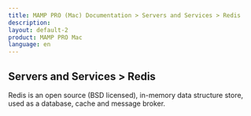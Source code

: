 ```yaml
---
title: MAMP PRO (Mac) Documentation > Servers and Services > Redis
description: 
layout: default-2
product: MAMP PRO Mac
language: en
---
```


## Servers and Services > Redis

Redis is an open source (BSD licensed), in-memory data structure store, used as a database, cache and message broker.

